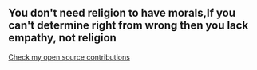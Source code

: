 <h2>You don't need religion to have morals,If you can't determine right from wrong then you lack empathy, not religion</h2>


[Check my open source contributions](https://www.youtube.com/watch?v=lCSJ3LsKeqo)
